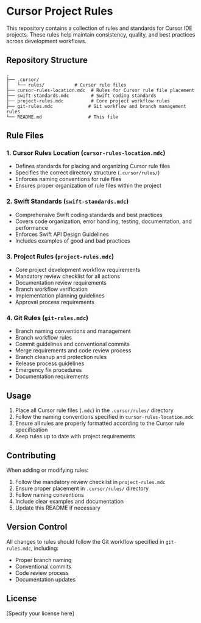 # Cursor Project Rules

This repository contains a collection of rules and standards for Cursor IDE projects. These rules help maintain consistency, quality, and best practices across development workflows.

## Repository Structure

```
.
├── .cursor/
│   └── rules/           # Cursor rule files
├── cursor-rules-location.mdc  # Rules for Cursor rule file placement
├── swift-standards.mdc        # Swift coding standards
├── project-rules.mdc          # Core project workflow rules
├── git-rules.mdc             # Git workflow and branch management rules
└── README.md                 # This file
```

## Rule Files

### 1. Cursor Rules Location (`cursor-rules-location.mdc`)
- Defines standards for placing and organizing Cursor rule files
- Specifies the correct directory structure (`.cursor/rules/`)
- Enforces naming conventions for rule files
- Ensures proper organization of rule files within the project

### 2. Swift Standards (`swift-standards.mdc`)
- Comprehensive Swift coding standards and best practices
- Covers code organization, error handling, testing, documentation, and performance
- Enforces Swift API Design Guidelines
- Includes examples of good and bad practices

### 3. Project Rules (`project-rules.mdc`)
- Core project development workflow requirements
- Mandatory review checklist for all actions
- Documentation review requirements
- Branch workflow verification
- Implementation planning guidelines
- Approval process requirements

### 4. Git Rules (`git-rules.mdc`)
- Branch naming conventions and management
- Branch workflow rules
- Commit guidelines and conventional commits
- Merge requirements and code review process
- Branch cleanup and protection rules
- Release process guidelines
- Emergency fix procedures
- Documentation requirements

## Usage

1. Place all Cursor rule files (`.mdc`) in the `.cursor/rules/` directory
2. Follow the naming conventions specified in `cursor-rules-location.mdc`
3. Ensure all rules are properly formatted according to the Cursor rule specification
4. Keep rules up to date with project requirements

## Contributing

When adding or modifying rules:
1. Follow the mandatory review checklist in `project-rules.mdc`
2. Ensure proper placement in `.cursor/rules/` directory
3. Follow naming conventions
4. Include clear examples and documentation
5. Update this README if necessary

## Version Control

All changes to rules should follow the Git workflow specified in `git-rules.mdc`, including:
- Proper branch naming
- Conventional commits
- Code review process
- Documentation updates

## License

[Specify your license here] 